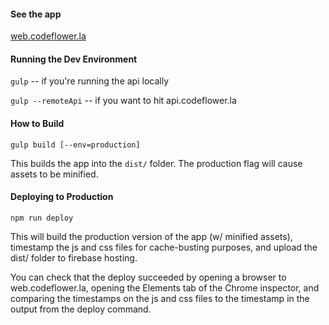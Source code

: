 
#### See the app

[web.codeflower.la](https://web.codeflower.la)


#### Running the Dev Environment

`gulp` -- if you're running the api locally

`gulp --remoteApi` -- if you want to hit api.codeflower.la


#### How to Build

`gulp build [--env=production]`

This builds the app into the `dist/` folder. The production flag
will cause assets to be minified.


#### Deploying to Production

`npm run deploy`

This will build the production version of the app (w/ minified assets),
timestamp the js and css files for cache-busting purposes, and upload
the dist/ folder to firebase hosting.

You can check that the deploy succeeded by opening a browser to
web.codeflower.la, opening the Elements tab of the Chrome inspector,
and comparing the timestamps on the js and css files to the timestamp
in the output from the deploy command.
